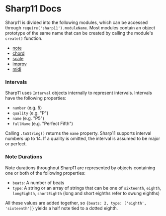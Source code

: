 # Sharp11 Docs

Sharp11 is divided into the following modules, which can be accessed through `require('sharp11').moduleName`.  Most modules contain an object prototype of the same name that can be created by calling the module's `create()` function.

* [note](note.md)
* [chord](chord.md)
* [scale](scale.md)
* [improv](improv.md)
* [midi](midi.md)

### <a name="interval"></a> Intervals
Sharp11 uses `Interval` objects internally to represent intervals.  Intervals have the following properties:

* `number` (e.g. 5)
* `quality` (e.g. "P")
* `name` (e.g. "P5")
* `fullName` (e.g. "Perfect Fifth")

Calling `.toString()` returns the `name` property.  Sharp11 supports interval numbers up to 14.  If a quality is omitted, the interval is assumed to be major or perfect.

### <a name="note-duration"></a> Note Durations
Note durations throughout Sharp11 are represented by objects containing one or both of the following properties:

* `beats`: A number of beats
* `type`: A string or an array of strings that can be one of `sixteenth`, `eighth`, `longEighth`, `shortEighth` (long and short eighths refer to swung eighths)

All these values are added together, so `{beats: 2, type: ['eighth', 'sixteenth']}` yields a half note tied to a dotted eighth.